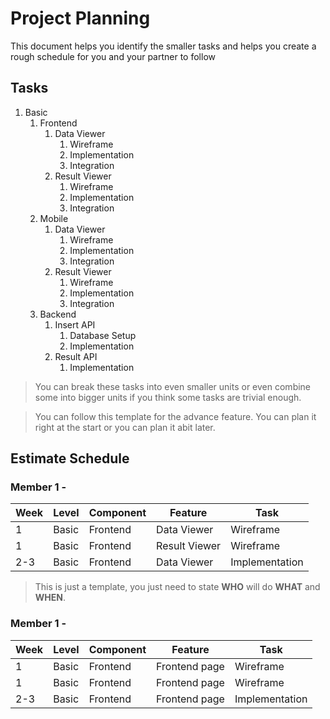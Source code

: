 # Project Planning

This document helps you identify the smaller tasks and helps you create a rough schedule for you and your partner to follow

## Tasks

1. Basic
    1. Frontend
        1. Data Viewer
            1. Wireframe
            2. Implementation
            3. Integration
        2. Result Viewer
            1. Wireframe
            2. Implementation
            3. Integration
    2. Mobile
        1. Data Viewer
            1. Wireframe
            2. Implementation
            3. Integration
        2. Result Viewer
            1. Wireframe
            2. Implementation
            3. Integration
    3. Backend
        1. Insert API
            1. Database Setup
            2. Implementation
        2. Result API
            1. Implementation

> You can break these tasks into even smaller units or even combine some into bigger units if you think some tasks are trivial enough.

> You can follow this template for the advance feature. You can plan it right at the start or you can plan it abit later.

## Estimate Schedule

### Member 1 - <ENTER NAME>

| Week | Level | Component | Feature       | Task           |
| ---- | ----- | --------- | ------------- | -------------- |
| 1    | Basic | Frontend  | Data Viewer   | Wireframe      |
| 1    | Basic | Frontend  | Result Viewer | Wireframe      |
| 2-3  | Basic | Frontend  | Data Viewer   | Implementation |

> This is just a template, you just need to state **WHO** will do **WHAT** and **WHEN**.
### Member 1 - <Cleavon>

| Week | Level | Component | Feature       | Task           |
| ---- | ----- | --------- | ------------- | -------------- |
| 1    | Basic | Frontend  | Frontend page | Wireframe      |
| 1    | Basic | Frontend  | Frontend page | Wireframe      |
| 2-3  | Basic | Frontend  | Frontend page | Implementation |
